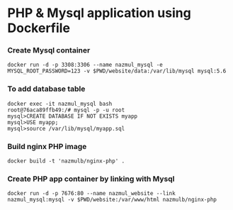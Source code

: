 # PHP & Mysql application using Dockerfile

### Create Mysql container

```
docker run -d -p 3308:3306 --name nazmul_mysql -e MYSQL_ROOT_PASSWORD=123 -v $PWD/website/data:/var/lib/mysql mysql:5.6
```

### To add database table

```
docker exec -it nazmul_mysql bash
root@76aca89ffb49:/# mysql -p -u root
mysql>CREATE DATABASE IF NOT EXISTS myapp
mysql>USE myapp;
mysql>source /var/lib/mysql/myapp.sql
```

### Build nginx PHP image

```
docker build -t 'nazmulb/nginx-php' .
```

### Create PHP app container by linking with Mysql

```
docker run -d -p 7676:80 --name nazmul_website --link nazmul_mysql:mysql -v $PWD/website:/var/www/html nazmulb/nginx-php
```
